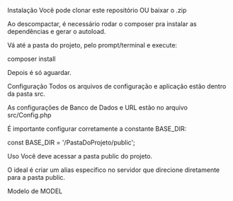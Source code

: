 Instalação
Você pode clonar este repositório OU baixar o .zip

Ao descompactar, é necessário rodar o composer pra instalar as dependências e gerar o autoload.

Vá até a pasta do projeto, pelo prompt/terminal e execute:

composer install

Depois é só aguardar.

Configuração
Todos os arquivos de configuração e aplicação estão dentro da pasta src.

As configurações de Banco de Dados e URL estão no arquivo src/Config.php

É importante configurar corretamente a constante BASE_DIR:

const BASE_DIR = '/PastaDoProjeto/public';

Uso
Você deve acessar a pasta public do projeto.

O ideal é criar um alias específico no servidor que direcione diretamente para a pasta public.

Modelo de MODEL
<?php
namespace src\models;
use \core\Model;

class Usuario extends Model {

}
